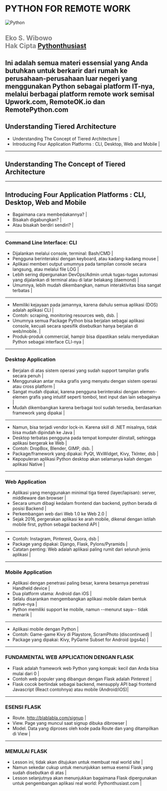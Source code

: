 # PYTHON FOR REMOTE WORK
<img src="https://www.python.org/static/opengraph-icon-200x200.png" alt="Python"/>

<span style="color:gray">Eko S. Wibowo</span>
<br/>
<span style="color:gray">Hak Cipta [Pythonthusiast](http://coderdojo.id)</span>
---
Ini adalah semua materi essensial yang Anda butuhkan untuk berkarir dari rumah ke perusahaan-perusahaan luar negeri yang menggunakan Python sebagai platform IT-nya, melalui berbagai platform remote work semisal Upwork.com, RemoteOK.io dan RemotePython.com
---
## Understanding Tiered Architecture
- Understanding The Concept of Tiered Architecture |
- Introducing Four Application Platforms : CLI, Desktop, Web and Mobile |

---
## Understanding The Concept of Tiered Architecture
 
---
## Introducing Four Application Platforms : CLI, Desktop, Web and Mobile
- Bagaimana cara membedakannya? |
- Bisakah digabungkan? |
- Atau bisakah berdiri sendiri? |

---
### Command Line Interface: CLI
- Dijalankan melalui console, terminal: Bash/CMD |
- Pengguna berinteraksi dengan keyboard, atau kadang-kadang mouse |
- Aplikasi memberi output umumnya pada tampilan console secara langsung, atau melalui file LOG | 
- Lebih sering dipergunakan DevOps/Admin untuk tugas-tugas automasi yang dijalankan di terminal atau di latar belakang (daemond) |  
- Umumnya, lebih mudah dikembangkan, namun interaktivitas bisa sangat terbatas |
---
- Memiliki kejayaan pada jamannya, karena dahulu semua aplikasi (DOS) adalah aplikasi CLI |
- Contoh: scraping, monitoring resources web, dsb. |
- Umumnya semua Package Python bisa berjalan sebagai aplikasi console, kecuali secara spesifik disebutkan hanya berjalan di web/mobile. |
- Produk-produk commercial, hampir bisa dipastikan selalu menyediakan Python sebagai interface CLI-nya |

---
### Desktop Application
- Berjalan di atas sistem operasi yang sudah support tampilan grafis secara penuh |
- Menggunakan antar muka grafis yang menyatu dengan sistem operasi atau cross platform |
- Sangat mudah dipakai, karena pengguna berinteraksi dengan elemen-elemen grafis yang intuitif seperti tombol, text input dan lain sebagainya |
- Mudah dikembangkan karena berbagai tool sudah tersedia, berdasarkan framework yang dipakai |
---
- Namun, bisa terjadi vendor lock-in. Karena skill di .NET misalnya, tidak bisa mudah dipindah ke Java |
- Desktop terbatas pengguna pada tempat komputer diinstall, sehingga aplikasi bergerak ke Web |
- Contoh: DropBox, Blender, GIMP, dsb. |
- Package/framework yang dipakai: PyQt, WxWidget, Kivy, TkInter, dsb |
- Kepopuleran aplikasi Python desktop akan selamanya kalah dengan aplikasi Native | 

---
### Web Application
- Aplikasi yang menggunakan minimal tiga tiered (layer/lapisan): server, middleware dan browser |
- Secara umum dibagi kedalam frontend dan backend, python berada di posisi Backend |
- Perkembangan web dari Web 1.0 ke Web 2.0 |
- Sejak 2016, pergerakan aplikasi ke arah mobile, dikenal dengan istilah mobile first, python sebagai backend API |
---
- Contoh: Instagram, Pinterest, Quora, dsb |
- Package yang dipakai: Django, Flask, Pylons/Pyramids |
- Catatan penting: Web adalah aplikasi paling rumit dari seluruh jenis aplikasi |
 
---
### Mobile Application
- Aplikasi dengan penetrasi paling besar, karena besarnya penetrasi Handheld device |
- Dua platform utama: Android dan iOS |
- Selalu disarankan mengembangkan aplikasi mobile dalam bentuk native-nya |
- Python memiliki support ke mobile, namun --menurut saya-- tidak menarik |
---
- Aplikasi mobile dengan Python |
- Contoh: Game-game Kivy di Playstore, ScramPhoto (discontinued) | 
- Package yang dipakai: Kivy, PyGame Subset for Android (pgs4a) |
---

### FUNDAMENTAL WEB APPLICATION DENGAN FLASK
- Flask adalah framework web Python yang kompak: kecil dan Anda bisa mulai dari 0 |
- Contoh web populer yang dibangun dengan Flask adalah Pinterest |
- Flask cocok bertindak sebagai backend, mensupply API bagi frontend Javascript (React contohnya) atau mobile (Android/iOS)|
--- 
### ESENSI FLASK
- Route. http://blablabla.com/signup |
- View. Page yang muncul saat signup dibuka dibrowser |
- Model. Data yang diproses oleh kode pada Route dan yang ditampilkan di View |
---
### MEMULAI FLASK 
- Lesson ini, tidak akan ditujukan untuk membuat real world site |
- Namun sekedar cukup untuk menunjukkan semua esensi Flask yang sudah disebutkan di atas |
- Lesson selanjutnya akan menunjukkan bagaimana Flask dipergunakan untuk pengembangan aplikasi real world: Pythonthusiast.com |  
